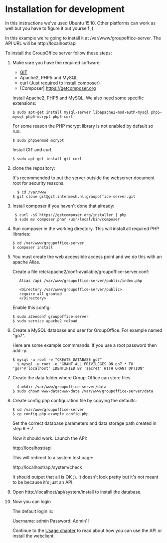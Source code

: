 Installation for development
============================

In this instructions we've used Ubuntu 15.10. Other platforms can work as well 
but you have to figure it out yourself ;)

In this example we're going to install it at /var/www/groupoffice-server. 
The API URL will be http://localhost/api

To install the GroupOffice server follow these steps:

1. Make sure you have the required software:

	* [GIT](https://git-scm.com/)
	* Apache2, PHP5 and MySQL
	* curl (Just required to install composer)
	* [Composer] https://getcomposer.org

	 Install Apache2, PHP5 and MySQL. We also need some specific extensions:
	 ````````````````````````````````````````````````````````````````````````````
	 $ sudo apt-get install mysql-server libapache2-mod-auth-mysql php5-mysql php5-mcrypt php5-curl
	 ````````````````````````````````````````````````````````````````````````````

	 For some reason the PHP mcrypt library is not enabled by default so run:

	 ````````````````````````````````````````````````````````````````````````````
	 $ sudo php5enmod mcrypt	
	 ````````````````````````````````````````````````````````````````````````````

	 Install GIT and curl.
   ````````````````````````````````````````````````````````````````````````````
   $ sudo apt-get install git curl
   ````````````````````````````````````````````````````````````````````````````

2. clone the repository:

   It's recommended to put the server outside the webserver document root for
   security reasons.		

   ````````````````````````````````````````````````````````````````````````````
	 $ cd /var/www
   $ git clone git@git.intermesh.nl:groupoffice-server.git
   ````````````````````````````````````````````````````````````````````````````

3. Install composer if you haven't done that already:

   ````````````````````````````````````````````````````````````````````````````
    $ curl -sS https://getcomposer.org/installer | php
    $ sudo mv composer.phar /usr/local/bin/composer
   ````````````````````````````````````````````````````````````````````````````
4. Run composer in the working directory. This will install all required PHP 
	 libraries:

   ````````````````````````````````````````````````````````````````````````````
   $ cd /var/www/groupoffice-server
   $ composer install
   ````````````````````````````````````````````````````````````````````````````
5. You must create the web accessible access point and we do this with an apache
	 Alias.

	 Create a file /etc/apache2/conf-available/groupoffice-server.conf:

	 ````````````````````````````````````````````````````````````````````````````
		Alias /api /var/www/groupoffice-server/public/index.php

		<Directory /var/www/groupoffice-server/public>
		require all granted
		</Directory>	 
	 ````````````````````````````````````````````````````````````````````````````

	 Enable this config:
	 ````````````````````````````````````````````````````````````````````````````
	 $ sudo a2enconf groupoffice-server
	 $ sudo service apache2 reload
   ````````````````````````````````````````````````````````````````````````````

6. Create a MySQL database and user for GroupOffice. For example named "go7".

	 Here are some example commmands. If you use a root password then add -p.
   ````````````````````````````````````````````````````````````````````````````
   $ mysql -u root -e "CREATE DATABASE go7"
	 $ mysql -u root -e "GRANT ALL PRIVILEGES ON go7.* TO 'go7'@'localhost' IDENTIFIED BY 'secret' WITH GRANT OPTION"
	 ````````````````````````````````````````````````````````````````````````````

7. Create the data folder where Group-Office can store files.

   ````````````````````````````````````````````````````````````````````````````
	 $ mkdir /var/www/groupoffice-server/data
   $ sudo chown www-data:www-data /var/www/groupoffice-server/data
   ````````````````````````````````````````````````````````````````````````````
8. Create config.php configuration file by copying the defaults:

	 ````````````````````````````````````````````````````````````````````````````
	 $ cd /var/www/groupoffice-server
	 $ cp config.php.example config.php
	 ````````````````````````````````````````````````````````````````````````````

	 Set the correct database parameters and data storage path created in step 6 + 7.

	 Now it should work. Launch the API:

	http://localhost/api

	This will redirect to a system test page:

	http://localhost/api/system/check

	It should output that all is OK ;). It doesn't look pretty but it's not meant to
	be because it's just an API.

9. Open http://localhost/api/system/install to install the database.

10. Now you can login

	The default login is:

	Username: admin
	Password: Admin1!

	Continue to the [Usage chapter](http://intermesh.io/index.php/REST_API/Usage) to read about how you can use the API or install
	the webclient.